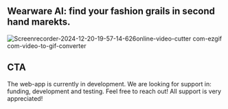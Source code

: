 ## Wearware AI: find your fashion grails in second hand marekts.

![Screenrecorder-2024-12-20-19-57-14-626online-video-cutter com-ezgif com-video-to-gif-converter](https://github.com/user-attachments/assets/d6b3cebd-71ee-4839-8329-16eff3945da7)

## CTA
The web-app is currently in development.
We are looking for support in: funding, development and testing. Feel free to reach out! All support is very appreciated!

